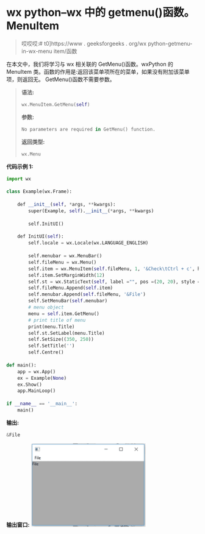 # wx python–wx 中的 getmenu()函数。MenuItem

> 哎哎哎:# t0]https://www . geeksforgeeks . org/wx python-getmenu-in-wx-menu item/函数

在本文中，我们将学习与 wx 相关联的 GetMenu()函数。wxPython 的 MenuItem 类。函数的作用是:返回该菜单项所在的菜单，如果没有附加该菜单项，则返回无。
GetMenu()函数不需要参数。

> **语法:**
> 
> ```py
> wx.MenuItem.GetMenu(self)
> 
> ```
> 
> **参数:**
> 
> ```py
> No parameters are required in GetMenu() function.
> 
> ```
> 
> **返回类型:**
> 
> ```py
> wx.Menu
> 
> ```

**代码示例 1:**

```py
import wx

class Example(wx.Frame):

    def __init__(self, *args, **kwargs):
        super(Example, self).__init__(*args, **kwargs)

        self.InitUI()

    def InitUI(self):
        self.locale = wx.Locale(wx.LANGUAGE_ENGLISH)

        self.menubar = wx.MenuBar()
        self.fileMenu = wx.Menu()
        self.item = wx.MenuItem(self.fileMenu, 1, '&Check\tCtrl + c', helpString ="Check Help")
        self.item.SetMarginWidth(12)
        self.st = wx.StaticText(self, label ="", pos =(20, 20), style = wx.ALIGN_LEFT)
        self.fileMenu.Append(self.item)
        self.menubar.Append(self.fileMenu, '&File')
        self.SetMenuBar(self.menubar)
        # menu object
        menu = self.item.GetMenu()
        # print title of menu
        print(menu.Title)
        self.st.SetLabel(menu.Title)
        self.SetSize((350, 250))
        self.SetTitle('')
        self.Centre()

def main():
    app = wx.App()
    ex = Example(None)
    ex.Show()
    app.MainLoop()

if __name__ == '__main__':
    main()
```

**输出:**

```py
&File

```

**输出窗口:**
![](img/9e48399f99b6e8dc70067c9ea47e1d2c.png)